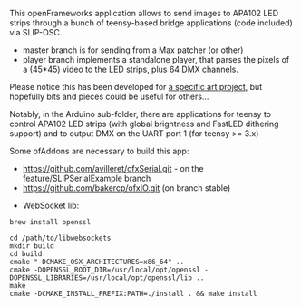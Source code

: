 This openFrameworks application allows to send images to APA102 LED strips through a bunch of teensy-based bridge applications (code included) via SLIP-OSC.

- master branch is for sending from a Max patcher (or other)
- player branch implements a standalone player, that parses the pixels of a (45*45) video to the LED strips, plus 64 DMX channels.

Please notice this has been developed for [a specific art project](http://baltazars.org/project/nebula), but hopefully bits and pieces could be useful for others…

Notably, in the Arduino sub-folder, there are applications for teensy to control APA102 LED strips (with global brightness and FastLED dithering support) and to output DMX on the UART port 1 (for teensy >= 3.x)

Some ofAddons are necessary to build this app:
- https://github.com/avilleret/ofxSerial.git - on the feature/SLIPSerialExample branch
- https://github.com/bakercp/ofxIO.git (on branch stable)


* WebSocket lib:


```
brew install openssl

cd /path/to/libwebsockets
mkdir build
cd build
cmake "-DCMAKE_OSX_ARCHITECTURES=x86_64" ..
cmake -DOPENSSL_ROOT_DIR=/usr/local/opt/openssl -DOPENSSL_LIBRARIES=/usr/local/opt/openssl/lib ..
make
cmake -DCMAKE_INSTALL_PREFIX:PATH=./install . && make install
```
